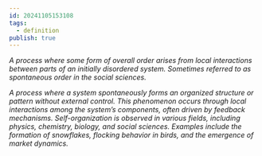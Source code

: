 ```yaml
---
id: 20241105153108
tags:
  - definition
publish: true
---
```

*A process where some form of overall order arises from local interactions between parts of an initially disordered system. Sometimes referred to as spontaneous order in the social sciences.*

*A process where a system spontaneously forms an organized structure or pattern without external control. This phenomenon occurs through local interactions among the system’s components, often driven by feedback mechanisms. Self-organization is observed in various fields, including physics, chemistry, biology, and social sciences. Examples include the formation of snowflakes, flocking behavior in birds, and the emergence of market dynamics.*